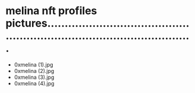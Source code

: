 # melina nft profiles pictures...............................................................................................
- 0xmelina (1).jpg
- 0xmelina (2).jpg
- 0xmelina (3).jpg
- 0xmelina (4).jpg
